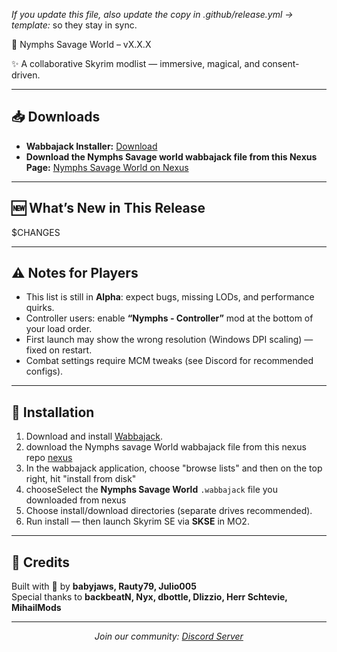_If you update this file, also update the copy in .github/release.yml → template:_ so they stay in sync.

🌿 Nymphs Savage World – vX.X.X

✨ A collaborative Skyrim modlist — immersive, magical, and consent-driven.  

---

## 📥 Downloads

- **Wabbajack Installer:** [Download](https://www.wabbajack.org/)  
- **Download the Nymphs Savage world wabbajack file from this Nexus Page:** [Nymphs Savage World on Nexus](https://www.nexusmods.com/skyrimspecialedition/mods/154913)  

---

## 🆕 What’s New in This Release

$CHANGES

---

## ⚠️ Notes for Players

- This list is still in **Alpha**: expect bugs, missing LODs, and performance quirks.  
- Controller users: enable **“Nymphs - Controller”** mod at the bottom of your load order.  
- First launch may show the wrong resolution (Windows DPI scaling) — fixed on restart.  
- Combat settings require MCM tweaks (see Discord for recommended configs).  

---

## 🧰 Installation

1. Download and install [Wabbajack](https://www.wabbajack.org/).
2. download the Nymphs savage World wabbajack file from this nexus repo [nexus](https://www.nexusmods.com/skyrimspecialedition/mods/154913?tab=files)
3. In the wabbajack application, choose "browse lists" and then on the top right, hit "install from disk"
4. chooseSelect the **Nymphs Savage World** `.wabbajack` file you downloaded from nexus
5. Choose install/download directories (separate drives recommended).  
6. Run install — then launch Skyrim SE via **SKSE** in MO2.  

---

## 👥 Credits

Built with 💚 by **babyjaws, Rauty79, Julio005**  
Special thanks to **backbeatN, Nyx, dbottle, Dlizzio, Herr Schtevie, MihailMods**  

---

<p align="center">
  <em>Join our community: <a href="https://discord.gg/ezJVqBJvVj">Discord Server</a></em>
</p>

